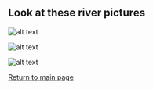 ## Look at these river pictures
![alt text](http://www.umrba.org/images/lock20.jpg "River Picture" )  

![alt text](http://www.umrba.org/images/burlington5.jpg "Other River Picture")

![alt text](http://www.umrba.org/images/tundra.jpg "Anotha one")

[Return to main page](https://stevski11.github.io/winona/mainPage)
